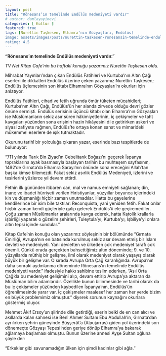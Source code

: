 ```yaml
---
layout: post
title: "Rönesans’ın temelinde Endülüs medeniyeti vardır"
# author: damlayayinevi
categories: [ Kültür ]
featured: true
tags: [Nurettin Taşkesen, Elhamra'nın Gözyaşları, Endülüs]
image: assets/images/posts/nurettin-taskesen-ronesansin-temelinde-endulus-medeniyeti-vardir.png
rating: 4.5
---
```


**“Rönesans’ın temelinde Endülüs medeniyeti vardır.”**

*TV Net Kitap Cafe’nin bu haftaki konuğu yazarımız Nurettin Taşkesen oldu.*

Mihrabat Yayınları’ndan çıkan Endülüs Fatihleri ve Kurtuba’nın Altın Çağı eserleri ile dikkatleri Endülüs üzerine çeken yazarımız Nurettin Taşkesen; Endülüs üçlemesinin son kitabı Elhamra’nın Gözyaşları’nı okurları için anlatıyor.

Endülüs Fatihleri, cihad ve fetih uğrunda ömür tüketen mücahidleri; Kurtuba’nın Altın Çağı, Endülüs’ün her alanda zirvede olduğu devri gözler önüne sermişti. Endülüs serisinin üçüncü kitabı olan Elhamra’nın Gözyaşları ise Müslümanların sekiz asır süren hâkimiyetlerinin, iç çekişmeler ve taht kavgaları yüzünden sona erişinin hazin hikâyesini dile getirirken askerî ve siyasi zafiyete rağmen, Endülüs’te ortaya konan sanat ve mimarideki mükemmel eserlere de ışık tutmaktadır.

Okurunu tarihî bir yolculuğa çıkaran yazar, eserinde bazı tespitlerde de bulunuyor:

 “711 yılında Tarık Bin Ziyad’ın Cebelitarık Boğazı’nı geçerek İspanya topraklarına ayak basmasıyla başlayan tarihin bu muhteşem sayfasının, 1492’de Gırnata’da Elhamra Sarayı’nın önünde sona ereceğini Allah’tan başka kimse bilemezdi. Fakat sekiz asırlık Endülüs Medeniyeti, izlerini ve tesirlerini yüzlerce yıl devam ettirdi. 

Fethin ilk gününden itibaren can, mal ve namus emniyeti sağlanan; din, inanç ve ibadet hürriyeti verilen Hıristiyanlar, yüzyıllar boyunca içlerindeki kin ve düşmanlığı hiçbir zaman unutmadılar. Hatta bu gayelerine kendilerince bir isim bile taktılar: Reconquista, yani yeniden fetih. Fakat onlar hiçbir zaman kendi güçleriyle galip gelerek Endülüs’ü ele geçiremediler. Çoğu zaman Müslümanlar aralarında kavga ederek, hatta Katolik krallarla işbirliği yaparak o güzelim şehirleri, Tuleytula’yı, Kurtuba’yı, İşbiliye’yi onlara altın tepsi içinde sundular.”

Kitap Cafe’nin konuğu olan yazarımız söyleşinin bir bölümünde “Gırnata Emirliği, Avrupa’nın en batısında kurulmuş sekiz asır devam etmiş bir İslam devleti ve medeniyeti. Yani devletten ve ülkeden çok medeniyet tarafı çok önemli. Çünkü orada gerçekten bahsettiğimiz altın döneminde; 9. ve 10. yüzyıllarda müthiş bir gelişme, ilmî olarak medeniyet olarak yaşayış olarak büyük bir gelişme var. O sırada Avrupa Orta Çağ karanlığında. Avrupa’nın daha sonraki aydınlanma döneminde Rönesans’ın temelinde Endülüs medeniyeti vardır.” ifadesiyle hakkı sahibine teslim ederken, “Asıl Orta Çağ’da bu medeniyet gelişimini alıp, devam ettirip Avrupa’ya aktaran da Müslüman bilim adamlarıdır. Özellikle bunun bilinmesinde ve tarihî olarak da bu iç çekişmeler yüzünden kaybedilen İspanya’nın, Endülüs’ün öğrenilmesinde yarar var. İç çekişmeler maalesef her zaman her yerde bizim en büyük problemimiz olmuştur.” diyerek sorunun kaynağını okurlara göstermiş oluyor. 

Mehmet Âkif Ersoy’un şiirinde dile getirdiği, eserin belki de en can alıcı ve akıllarda kalan sahnesi ise Benî Ahmer Sultanı Ebu Abdullah’ın, Gırnata’dan ayrılırken şehrin güneyinde Büşşerât’a (Alpujarras) giden yol üzerindeki son dönemeçte Gözyaşı Tepesi’nden geriye dönüp Elhamra’ya bakarak ağlamaya başlaması olmuştu. Bunun üzerine annesi Ayşe Sultan oğluna şöyle der:

 “Erkekler gibi savunamadığın ülken için şimdi kadınlar gibi ağla.”


